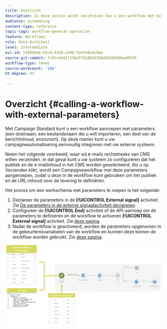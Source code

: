 ```yaml
---
title: Overzicht
description: In deze sectie wordt beschreven hoe u een workflow met externe parameters kunt aanroepen.
audience: automating
content-type: reference
topic-tags: workflow-general-operation
feature: Workflows
role: Data Architect
level: Intermediate
exl-id: 538056e6-b5c0-4258-a34b-524fe6e3cbbe
source-git-commit: fcb5c4a92f23bdffd1082b7b044b5859dead9d70
workflow-type: tm+mt
source-wordcount: '186'
ht-degree: 4%

---
```


# Overzicht {#calling-a-workflow-with-external-parameters}

Met Campaign Standard kunt u een workflow aanroepen met parameters (een doelnaam, een bestandsnaam die u wilt importeren, een deel van de berichtinhoud, enzovoort). Op deze manier kunt u uw campagneautomatisering eenvoudig integreren met uw externe systeem.

Neem het volgende voorbeeld, waar wij e-mails rechtstreeks van CMS willen verzenden. In dat geval kunt u uw systeem zo configureren dat het publiek en de e-mailinhoud in het CMS worden geselecteerd. Als u op Verzenden klikt, wordt een Campagneworkflow met deze parameters aangeroepen, zodat u deze in de workflow kunt gebruiken om het publiek en de URL-inhoud voor de levering te definiëren.

Het proces om een werkschema met parameters te roepen is het volgende:

1. Declareer de parameters in de **[!UICONTROL External signal]** activiteit. Zie [De parameters in de externe signaalactiviteit declareren](../../automating/using/declaring-parameters-external-signal.md).
1. Configureer de **[!UICONTROL End]** activiteit of de API-aanroep om de parameters te definiëren en de workflow te activeren **[!UICONTROL External signal]** activiteit. Zie [deze pagina](../../automating/using/defining-parameters-calling-workflow.md)
1. Nadat de workflow is geactiveerd, worden de parameters opgenomen in de gebeurtenisvariabelen van de workflow en kunnen deze binnen de workflow worden gebruikt. Zie [deze pagina](../../automating/using/customizing-workflow-external-parameters.md).

![](assets/extsignal_process.png)
